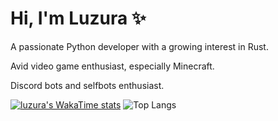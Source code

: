 # Hi, I'm Luzura ✨

A passionate Python developer with a growing interest in Rust.

Avid video game enthusiast, especially Minecraft.

Discord bots and selfbots enthusiast.


[![luzura's WakaTime stats](https://github-readme-stats.vercel.app/api/wakatime?username=luzura&layout=compact&langs_count=8)](https://github.com/anuraghazra/github-readme-stats)
![Top Langs](https://github-readme-stats.vercel.app/api/top-langs/?username=luzuratop&layout=compact)
